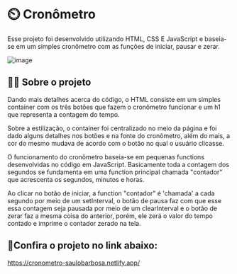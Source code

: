 # ⏲️ Cronômetro

Esse projeto foi desenvolvido utilizando HTML, CSS E JavaScript e baseia-se em um simples cronômetro com as funções de iniciar, pausar e zerar.

![image](https://user-images.githubusercontent.com/82117471/152653594-39b90cf7-8c2b-4152-8972-9b0548128d54.png)


## 👨‍💻 Sobre o projeto

Dando mais detalhes acerca do código, o HTML consiste em um simples container com os três botões que fazem o cronômetro funcionar e um h1 que representa a contagem do tempo.

Sobre a estilização, o container foi centralizado no meio da página e foi dado alguns detalhes nos botões e na fonte do cronômetro, além do mais, a cor do mesmo mudava de acordo com o botão no qual o usuário clicasse.

O funcionamento do cronômetro baseia-se em pequenas functions desenvolvidas no código em JavaScript. Basicamente toda a contagem dos segundos se fundamenta em uma function principal chamada "contador" que acrescenta os segundos, minutos e horas.

Ao clicar no botão de iniciar, a function "contador" é 'chamada' a cada segundo por meio de um setInterval, o botão de pausa faz com que esse essa contagem seja pausada por meio de um clearInterval e o botão de zerar faz a mesma coisa do anterior, porém, ele zerá o valor do tempo contado e imprime o contador zerado na tela.

## 🔗Confira o projeto no link abaixo:

https://cronometro-saulobarbosa.netlify.app/
